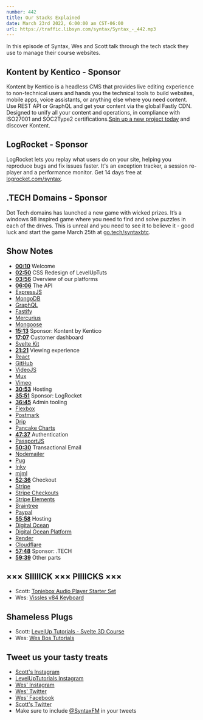 ```yaml
---
number: 442
title: Our Stacks Explained
date: March 23rd 2022, 6:00:00 am CST-06:00
url: https://traffic.libsyn.com/syntax/Syntax_-_442.mp3
---
```


In this episode of Syntax, Wes and Scott talk through the tech stack they use to manage their course websites.

## Kontent by Kentico  - Sponsor

Kontent by Kentico is a headless CMS that provides live editing experience to non-technical users and hands you the technical tools to build websites, mobile apps, voice assistants, or anything else where you need content. Use REST API or GraphQL and get your content via the global Fastly CDN. Designed to unify all your content and operations, in compliance with ISO27001 and SOC2Type2 certifications.[Spin up a new project today](kontent.ai/syntax) and discover Kontent.

## LogRocket - Sponsor

LogRocket lets you replay what users do on your site, helping you reproduce bugs and fix issues faster. It's an exception tracker, a session re-player and a performance monitor. Get 14 days free at [logrocket.com/syntax](https://logrocket.com/syntax).

## .TECH Domains - Sponsor

Dot Tech domains has launched a new game with wicked prizes. It’s a windows 98 inspired game where you need to find and solve puzzles in each of the drives. This is unreal and you need to see it to believe it - good luck and start the game March 25th at [go.tech/syntaxbtc](https://go.tech/syntaxbtc).

## Show Notes

* **[00:10](#t=00:10)** Welcome
* **[02:50](#t=02:50)** CSS Redesign of LevelUpTuts
* **[03:56](#t=03:56)** Overview of our platforms
* **[06:06](#t=06:06)** The API
* [ExpressJS](http://expressjs.com)
* [MongoDB](https://www.mongodb.com)
* [GraphQL](https://www.graphql.com)
* [Fastify](https://www.fastify.io)
* [Mercurius](https://mercurius.dev)
* [Mongoose](https://mongoosejs.com)
* **[15:13](#t=15:13)** Sponsor: Kontent by Kentico
* **[17:07](#t=17:07)** Customer dashboard
* [Svelte Kit](https://kit.svelte.dev)
* **[21:21](#t=21:21)** Viewing experience
* [React](https://reactjs.org)
* [GitHub](https://github.com)
* [VideoJS](https://videojs.com)
* [Mux](https://mux.com)
* [Vimeo](https://vimeo.com)
* **[30:53](#t=30:53)** Hosting
* **[35:51](#t=35:51)** Sponsor: LogRocket
* **[36:45](#t=36:45)** Admin tooling
* [Flexbox](https://developer.mozilla.org/en-US/docs/Learn/CSS/CSS_layout/Flexbox)
* [Postmark](https://postmarkapp.com)
* [Drip](https://www.drip.com)
* [Pancake Charts](https://pancake-charts.surge.sh)
* **[47:37](#t=47:37)** Authentication
* [PassportJS](https://www.passportjs.org)
* **[50:30](#t=50:30)** Transactional Email
* [Nodemailer](https://nodemailer.com)
* [Pug](https://pugjs.org/api/getting-started.html)
* [Inky](https://github.com/foundation/inky)
* [mjml](https://mjml.io)
* **[52:36](#t=52:36)** Checkout
* [Stripe](https://stripe.com/)
* [Stripe Checkouts](https://stripe.com/payments/checkout)
* [Stripe Elements](https://stripe.com/payments/elements)
* [Braintree](https://www.braintreepayments.com)
* [Paypal](https://www.paypal.com)
* **[55:58](#t=55:58)** Hosting
* [Digital Ocean](https://www.digitalocean.com)
* [Digital Ocean Platform](https://www.digitalocean.com/products/app-platform)
* [Render](https://render.com)
* [Cloudflare](https://www.cloudflare.com/)
* **[57:48](#t=57:48)** Sponsor: .TECH
* **[59:39](#t=59:39)** Other parts

## ××× SIIIIICK ××× PIIIICKS ×××

* Scott: [Toniebox Audio Player Starter Set](https://amzn.to/3JaZR7b)
* Wes: [Vissles v84 Keyboard](https://vissles.com/products/v84-wireless-mechanical-keyboard-hot-swappable?variant=39507703758947)

## Shameless Plugs

* Scott: [LevelUp Tutorials - Svelte 3D Course](https://leveluptutorials.com/tutorials/svelte-3d/what-is-svelte-cubed)
* Wes: [Wes Bos Tutorials](https://wesbos.com/courses)

## Tweet us your tasty treats

* [Scott's Instagram](https://www.instagram.com/stolinski/)
* [LevelUpTutorials Instagram](https://www.instagram.com/LevelUpTutorials/)
* [Wes' Instagram](https://www.instagram.com/wesbos/)
* [Wes' Twitter](https://twitter.com/wesbos)
* [Wes' Facebook](https://www.facebook.com/wesbos.developer)
* [Scott's Twitter](https://twitter.com/stolinski)
* Make sure to include [@SyntaxFM](https://twitter.com/SyntaxFM) in your tweets
